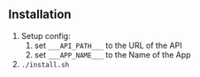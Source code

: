 ## Installation

1. Setup config:
    1. set `___API_PATH___` to the URL of the API
    2. set `___APP_NAME___` to the Name of the App
2. `./install.sh`
